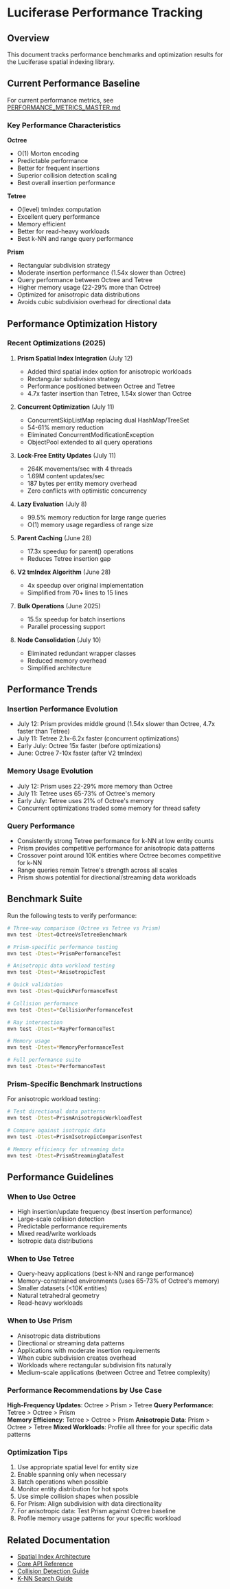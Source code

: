 # Luciferase Performance Tracking

## Overview

This document tracks performance benchmarks and optimization results for the Luciferase spatial indexing library.

## Current Performance Baseline

For current performance metrics, see [PERFORMANCE_METRICS_MASTER.md](PERFORMANCE_METRICS_MASTER.md)

### Key Performance Characteristics

**Octree**
- O(1) Morton encoding
- Predictable performance
- Better for frequent insertions
- Superior collision detection scaling
- Best overall insertion performance

**Tetree**
- O(level) tmIndex computation
- Excellent query performance
- Memory efficient
- Better for read-heavy workloads
- Best k-NN and range query performance

**Prism**
- Rectangular subdivision strategy
- Moderate insertion performance (1.54x slower than Octree)
- Query performance between Octree and Tetree
- Higher memory usage (22-29% more than Octree)
- Optimized for anisotropic data distributions
- Avoids cubic subdivision overhead for directional data

## Performance Optimization History

### Recent Optimizations (2025)

1. **Prism Spatial Index Integration** (July 12)
   - Added third spatial index option for anisotropic workloads
   - Rectangular subdivision strategy
   - Performance positioned between Octree and Tetree
   - 4.7x faster insertion than Tetree, 1.54x slower than Octree

2. **Concurrent Optimization** (July 11)
   - ConcurrentSkipListMap replacing dual HashMap/TreeSet
   - 54-61% memory reduction
   - Eliminated ConcurrentModificationException
   - ObjectPool extended to all query operations

3. **Lock-Free Entity Updates** (July 11)
   - 264K movements/sec with 4 threads
   - 1.69M content updates/sec
   - 187 bytes per entity memory overhead
   - Zero conflicts with optimistic concurrency

4. **Lazy Evaluation** (July 8)
   - 99.5% memory reduction for large range queries
   - O(1) memory usage regardless of range size

5. **Parent Caching** (June 28)
   - 17.3x speedup for parent() operations
   - Reduces Tetree insertion gap

6. **V2 tmIndex Algorithm** (June 28)
   - 4x speedup over original implementation
   - Simplified from 70+ lines to 15 lines

7. **Bulk Operations** (June 2025)
   - 15.5x speedup for batch insertions
   - Parallel processing support

8. **Node Consolidation** (July 10)
   - Eliminated redundant wrapper classes
   - Reduced memory overhead
   - Simplified architecture

## Performance Trends

### Insertion Performance Evolution
- July 12: Prism provides middle ground (1.54x slower than Octree, 4.7x faster than Tetree)
- July 11: Tetree 2.1x-6.2x faster (concurrent optimizations)
- Early July: Octree 15x faster (before optimizations)
- June: Octree 7-10x faster (after V2 tmIndex)

### Memory Usage Evolution
- July 12: Prism uses 22-29% more memory than Octree
- July 11: Tetree uses 65-73% of Octree's memory
- Early July: Tetree uses 21% of Octree's memory
- Concurrent optimizations traded some memory for thread safety

### Query Performance
- Consistently strong Tetree performance for k-NN at low entity counts
- Prism provides competitive performance for anisotropic data patterns
- Crossover point around 10K entities where Octree becomes competitive for k-NN
- Range queries remain Tetree's strength across all scales
- Prism shows potential for directional/streaming data workloads

## Benchmark Suite

Run the following tests to verify performance:

```bash
# Three-way comparison (Octree vs Tetree vs Prism)
mvn test -Dtest=OctreeVsTetreeBenchmark

# Prism-specific performance testing
mvn test -Dtest=*PrismPerformanceTest

# Anisotropic data workload testing
mvn test -Dtest=*AnisotropicTest

# Quick validation
mvn test -Dtest=QuickPerformanceTest

# Collision performance
mvn test -Dtest=*CollisionPerformanceTest

# Ray intersection
mvn test -Dtest=*RayPerformanceTest

# Memory usage
mvn test -Dtest=*MemoryPerformanceTest

# Full performance suite
mvn test -Dtest=*PerformanceTest
```

### Prism-Specific Benchmark Instructions

For anisotropic workload testing:
```bash
# Test directional data patterns
mvn test -Dtest=PrismAnisotropicWorkloadTest

# Compare against isotropic data
mvn test -Dtest=PrismIsotropicComparisonTest

# Memory efficiency for streaming data
mvn test -Dtest=PrismStreamingDataTest
```

## Performance Guidelines

### When to Use Octree
- High insertion/update frequency (best insertion performance)
- Large-scale collision detection
- Predictable performance requirements
- Mixed read/write workloads
- Isotropic data distributions

### When to Use Tetree
- Query-heavy applications (best k-NN and range performance)
- Memory-constrained environments (uses 65-73% of Octree's memory)
- Smaller datasets (<10K entities)
- Natural tetrahedral geometry
- Read-heavy workloads

### When to Use Prism
- Anisotropic data distributions
- Directional or streaming data patterns
- Applications with moderate insertion requirements
- When cubic subdivision creates overhead
- Workloads where rectangular subdivision fits naturally
- Medium-scale applications (between Octree and Tetree complexity)

### Performance Recommendations by Use Case

**High-Frequency Updates**: Octree > Prism > Tetree
**Query Performance**: Tetree > Octree > Prism  
**Memory Efficiency**: Tetree > Octree > Prism
**Anisotropic Data**: Prism > Octree > Tetree
**Mixed Workloads**: Profile all three for your specific data patterns

### Optimization Tips
1. Use appropriate spatial level for entity size
2. Enable spanning only when necessary
3. Batch operations when possible
4. Monitor entity distribution for hot spots
5. Use simple collision shapes when possible
6. For Prism: Align subdivision with data directionality
7. For anisotropic data: Test Prism against Octree baseline
8. Profile memory usage patterns for your specific workload

## Related Documentation

- [Spatial Index Architecture](./LUCIEN_ARCHITECTURE.md)
- [Core API Reference](./CORE_SPATIAL_INDEX_API.md)
- [Collision Detection Guide](./COLLISION_DETECTION_API.md)
- [K-NN Search Guide](./K_NEAREST_NEIGHBORS_API.md)